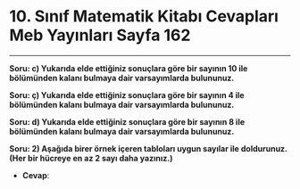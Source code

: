 # 10. Sınıf Matematik Kitabı Cevapları Meb Yayınları Sayfa 162

---

**Soru: c) Yukarıda elde ettiğiniz sonuçlara göre bir sayının 10 ile bölümünden kalanı bulmaya dair varsayımlarda bulununuz.**

**Soru: ç) Yukarıda elde ettiğiniz sonuçlara göre bir sayının 4 ile bölümünden kalanı bulmaya dair varsayımlarda bulununuz.**

**Soru: d) Yukarıda elde ettiğiniz sonuçlara göre bir sayının 8 ile bölümünden kalanı bulmaya dair varsayımlarda bulununuz.**

**Soru: 2) Aşağıda birer örnek içeren tabloları uygun sayılar ile doldurunuz. (Her bir hücreye en az 2 sayı daha yazınız.)**

-   **Cevap**: